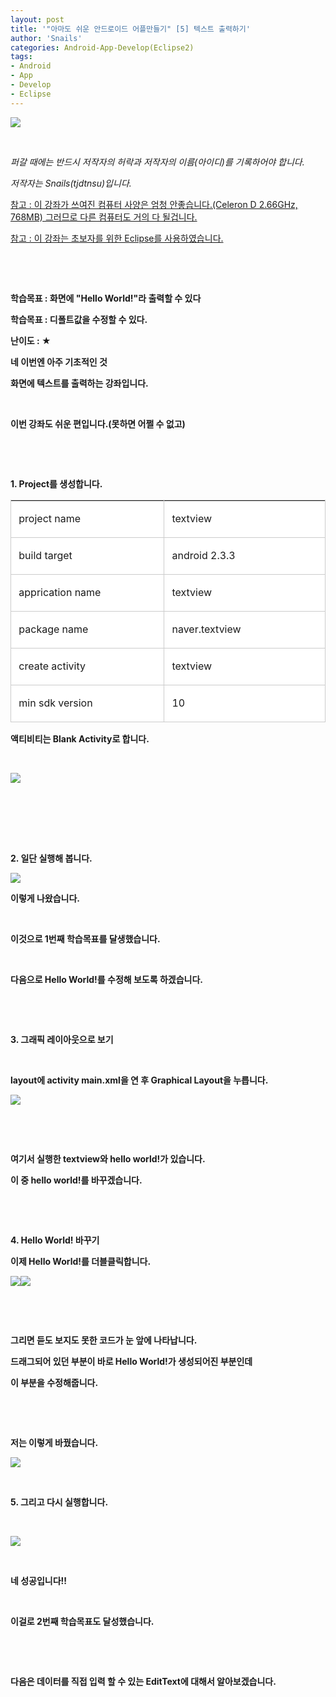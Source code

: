 ```yaml
---
layout: post
title: '"아마도 쉬운 안드로이드 어플만들기" [5] 텍스트 출력하기'
author: 'Snails'
categories: Android-App-Develop(Eclipse2)
tags:
- Android
- App
- Develop
- Eclipse
---
```



<script> location.href='https://cafe.naver.com/develoid/233181' ; </script>

<p><img src="https://dthumb-phinf.pstatic.net/?src=%22http%3A%2F%2Fblogfiles.naver.net%2F20130427_51%2Ftjdtnsu_13670324652685asRT_JPEG%2Fand.jpg%22&amp;type=cafe_wa740"></p><p>&nbsp;</p><p><i>퍼갈 때에는 반드시 저작자의 허락과 저작자의 이름(아이디)를 기록하어야 합니다.</i></p><p><i>저작자는 Snails(tjdtnsu)입니다.</i></p><p><u>참고 : 이 강좌가 쓰여진 컴퓨터 사양은 엄청 안좋습니다.(Celeron D 2.66GHz, 768MB) 그러므로 다른 컴퓨터도 거의 다 될겁니다.</u>&nbsp;</p><p><u>참고 : 이 강좌는 초보자를 위한 Eclipse를 사용하였습니다.<b></u></p><p>&nbsp;</p><p>&nbsp;</p><p><b><span>학습목표 : 화면에 "Hello World!"라 출력할 수 있다</span></b></p><p><b><span>학습목표 : 디폴트값을 수정할 수 있다.<b></span></b></p><p><b><span><span>난이도 : ★</span></span></b></p><p><b><b><span></span></b></p><p><b><span><span>﻿</span></span></b><b>네 이번엔 아주 기초적인 것</p><p>화면에 텍스트를 출력하는 강좌입니다.</p><p>&nbsp;</p><p>이번 강좌도 쉬운 편입니다.(못하면 어쩔 수 없고)</p><p>&nbsp;</p><p>&nbsp;</p><p>1. Project를 생성합니다.</p><table style="BORDER-BOTTOM: 0px; BORDER-LEFT: 0px; BORDER-TOP: #cccccc 1px solid; BORDER-RIGHT: #cccccc 1px solid" class="__se_tbl" border="0" cellspacing="0" cellpadding="0"><tbody><tr><td style="BORDER-BOTTOM: #cccccc 1px solid; BORDER-LEFT: #cccccc 1px solid; BACKGROUND-COLOR: #ffffff; BORDER-TOP: 0px; BORDER-RIGHT: 0px" width="370"><p>&nbsp;project name&nbsp;</p></td><td style="BORDER-BOTTOM: #cccccc 1px solid; BORDER-LEFT: #cccccc 1px solid; BACKGROUND-COLOR: #ffffff; BORDER-TOP: 0px; BORDER-RIGHT: 0px" width="370"><p>&nbsp;textview</p></td></tr><tr><td style="BORDER-BOTTOM: #cccccc 1px solid; BORDER-LEFT: #cccccc 1px solid; BACKGROUND-COLOR: #ffffff; BORDER-TOP: 0px; BORDER-RIGHT: 0px" width="370"><p>&nbsp;build target&nbsp;</p></td><td style="BORDER-BOTTOM: #cccccc 1px solid; BORDER-LEFT: #cccccc 1px solid; BACKGROUND-COLOR: #ffffff; BORDER-TOP: 0px; BORDER-RIGHT: 0px" width="370"><p>&nbsp;android 2.3.3&nbsp;</p></td></tr><tr><td style="BORDER-BOTTOM: #cccccc 1px solid; BORDER-LEFT: #cccccc 1px solid; BACKGROUND-COLOR: #ffffff; BORDER-TOP: 0px; BORDER-RIGHT: 0px" width="370"><p>&nbsp;apprication name&nbsp;</p></td><td style="BORDER-BOTTOM: #cccccc 1px solid; BORDER-LEFT: #cccccc 1px solid; BACKGROUND-COLOR: #ffffff; BORDER-TOP: 0px; BORDER-RIGHT: 0px" width="370"><p>&nbsp;textview</p></td></tr><tr><td style="BORDER-BOTTOM: #cccccc 1px solid; BORDER-LEFT: #cccccc 1px solid; BACKGROUND-COLOR: #ffffff; BORDER-TOP: 0px; BORDER-RIGHT: 0px" width="370"><p>&nbsp;package name&nbsp;</p></td><td style="BORDER-BOTTOM: #cccccc 1px solid; BORDER-LEFT: #cccccc 1px solid; BACKGROUND-COLOR: #ffffff; BORDER-TOP: 0px; BORDER-RIGHT: 0px" width="370"><p>&nbsp;naver.textview</p></td></tr><tr><td style="BORDER-BOTTOM: #cccccc 1px solid; BORDER-LEFT: #cccccc 1px solid; BACKGROUND-COLOR: #ffffff; BORDER-TOP: 0px; BORDER-RIGHT: 0px" width="370"><p>&nbsp;create activity&nbsp;</p></td><td style="BORDER-BOTTOM: #cccccc 1px solid; BORDER-LEFT: #cccccc 1px solid; BACKGROUND-COLOR: #ffffff; BORDER-TOP: 0px; BORDER-RIGHT: 0px" width="370"><p>&nbsp;textview</p></td></tr><tr><td style="BORDER-BOTTOM: #cccccc 1px solid; BORDER-LEFT: #cccccc 1px solid; BACKGROUND-COLOR: #ffffff; BORDER-TOP: 0px; BORDER-RIGHT: 0px" width="370"><p>&nbsp;min sdk version&nbsp;</p></td><td style="BORDER-BOTTOM: #cccccc 1px solid; BORDER-LEFT: #cccccc 1px solid; BACKGROUND-COLOR: #ffffff; BORDER-TOP: 0px; BORDER-RIGHT: 0px" width="370"><p>&nbsp;10</p></td></tr></tbody></table><p>액티비티는 Blank Activity로 합니다.</p><p>&nbsp;</p><p><img src="https://dthumb-phinf.pstatic.net/?src=%22http%3A%2F%2Fblogfiles.naver.net%2F20130427_152%2Ftjdtnsu_1367033216338jgoWF_PNG%2F%25C1%25A6%25B8%25F1_%25BE%25F8%25C0%25BD.PNG%22&amp;type=cafe_wa740">&nbsp;</p><p>&nbsp;</p><p>&nbsp;</p><p>&nbsp;</p><p>2. 일단 실행해 봅니다.</p><p><img src="https://dthumb-phinf.pstatic.net/?src=%22http%3A%2F%2Fblogfiles.naver.net%2F20130427_277%2Ftjdtnsu_1367033542014W3egG_PNG%2F%25C1%25A6%25B8%25F1_%25BE%25F8%25C0%25BD.PNG%22&amp;type=cafe_wa740"></p><p>이렇게 나왔습니다.&nbsp;</p><p>&nbsp;</p><p>이것으로 1번째 학습목표를 달생했습니다.</p><p>&nbsp;</p><p>다음으로 Hello World!를 수정해 보도록 하겠습니다.</p><p>&nbsp;</p><p>&nbsp;</p><p>3. 그래픽 레이아웃으로 보기&nbsp;</p><p>&nbsp;</p><p>layout에 activity main.xml을 연 후 Graphical Layout을 누릅니다.&nbsp;</p><p><img src="https://dthumb-phinf.pstatic.net/?src=%22http%3A%2F%2Fblogfiles.naver.net%2F20130427_225%2Ftjdtnsu_1367033804696poyLY_PNG%2F%25C1%25A6%25B8%25F1_%25BE%25F8%25C0%25BD.PNG%22&amp;type=cafe_wa740"></p><p>&nbsp;</p><p>&nbsp;</p><p>여기서 실행한 textview와 hello world!가 있습니다.</p><p>이 중 hello world!를 바꾸겠습니다.</p><p>&nbsp;</p><p>&nbsp;</p><p>4. Hello World! 바꾸기</p><p>이제 Hello World!를 더블클릭합니다.</p><p><img src="https://dthumb-phinf.pstatic.net/?src=%22http%3A%2F%2Fblogfiles.naver.net%2F20130427_13%2Ftjdtnsu_1367033997812agxBS_PNG%2F%25C1%25A6%25B8%25F1_%25BE%25F8%25C0%25BD.PNG%22&amp;type=cafe_wa740"><img src="https://dthumb-phinf.pstatic.net/?src=%22http%3A%2F%2Fblogfiles.naver.net%2F20130427_271%2Ftjdtnsu_1367034158543jBlWt_PNG%2F%25C1%25A6%25B8%25F1_%25BE%25F8%25C0%25BD.PNG%22&amp;type=cafe_wa740"></p><p>&nbsp;</p><p>&nbsp;</p><p>그리면 듣도 보지도 못한 코드가 눈 앞에 나타납니다.</p><p>드래그되어 있던 부분이 바로 Hello World!가 생성되어진 부분인데</p><p>이 부분을 수정해줍니다.&nbsp;</p><p>&nbsp;</p><p>&nbsp;</p><p>저는 이렇게 바꿨습니다.</p><p><img src="https://dthumb-phinf.pstatic.net/?src=%22http%3A%2F%2Fblogfiles.naver.net%2F20130427_243%2Ftjdtnsu_1367034304610P17Wa_PNG%2F%25C1%25A6%25B8%25F1_%25BE%25F8%25C0%25BD.PNG%22&amp;type=cafe_wa740"></p><p>&nbsp;</p><p>5. 그리고 다시 실행합니다.</p><p>&nbsp;</p><p><img src="https://dthumb-phinf.pstatic.net/?src=%22http%3A%2F%2Fblogfiles.naver.net%2F20130427_152%2Ftjdtnsu_1367034398330la9So_PNG%2F%25C1%25A6%25B8%25F1_%25BE%25F8%25C0%25BD.PNG%22&amp;type=cafe_wa740"></p><p>&nbsp;</p><p>네 성공입니다!!</p><p>&nbsp;</p><p>이걸로 2번째 학습목표도 달성했습니다.</p><p>&nbsp;</p><p>&nbsp;</p><p>다음은 데이터를 직접 입력 할 수 있는 EditText에 대해서 알아보겠습니다.&nbsp;</p>

